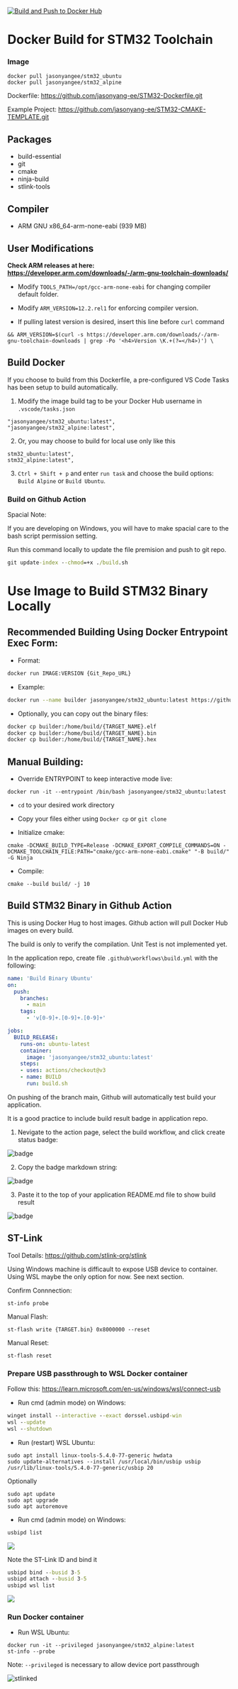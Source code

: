 [![Build and Push to Docker Hub](https://github.com/jasonyang-ee/STM32-Dockerfile/actions/workflows/build-and-upload.yml/badge.svg?branch=main)](https://github.com/jasonyang-ee/STM32-Dockerfile/actions/workflows/build-and-upload.yml)


# Docker Build for STM32 Toolchain

### Image
```
docker pull jasonyangee/stm32_ubuntu
docker pull jasonyangee/stm32_alpine
```

Dockerfile: https://github.com/jasonyang-ee/STM32-Dockerfile.git

Example Project: https://github.com/jasonyang-ee/STM32-CMAKE-TEMPLATE.git

## Packages

- build-essential
- git
- cmake
- ninja-build
- stlink-tools


## Compiler

 - ARM GNU x86_64-arm-none-eabi  (939 MB)



## User Modifications

**Check ARM releases at here: https://developer.arm.com/downloads/-/arm-gnu-toolchain-downloads/**

- Modify `TOOLS_PATH=/opt/gcc-arm-none-eabi` for changing compiler default folder.

- Modify `ARM_VERSION=12.2.rel1` for enforcing compiler version.

- If pulling latest version is desired, insert this line before `curl` command

```docker
&& ARM_VERSION=$(curl -s https://developer.arm.com/downloads/-/arm-gnu-toolchain-downloads | grep -Po '<h4>Version \K.+(?=</h4>)') \
```



## Build Docker

If you choose to build from this Dockerfile, a pre-configured VS Code Tasks has been setup to build automatically.

1. Modify the image build tag to be your Docker Hub username in `.vscode/tasks.json`
```
"jasonyangee/stm32_ubuntu:latest",
"jasonyangee/stm32_alpine:latest",
```
2. Or, you may choose to build for local use only like this
```
stm32_ubuntu:latest",
stm32_alpine:latest",
```
3. `Ctrl + Shift + p` and enter `run task` and choose the build options: `Build Alpine` or `Build Ubuntu`.

### Build on Github Action

Spacial Note:

If you are developing on Windows, you will have to make spacial care to the bash script permission setting.

Run this command locally to update the file premision and push to git repo.

```cmd
git update-index --chmod=+x ./build.sh 
```




# Use Image to Build STM32 Binary Locally

## Recommended Building Using Docker Entrypoint Exec Form:

- Format:
```bash
docker run IMAGE:VERSION {Git_Repo_URL}
```

- Example:
```bash
docker run --name builder jasonyangee/stm32_ubuntu:latest https://github.com/jasonyang-ee/STM32-CMAKE-TEMPLATE.git
```

- Optionally, you can copy out the binary files:
```bash
docker cp builder:/home/build/{TARGET_NAME}.elf
docker cp builder:/home/build/{TARGET_NAME}.bin
docker cp builder:/home/build/{TARGET_NAME}.hex
```


## Manual Building:

- Override ENTRYPOINT to keep interactive mode live:
```
docker run -it --entrypoint /bin/bash jasonyangee/stm32_ubuntu:latest
```

- `cd` to your desired work directory

- Copy your files either using `Docker cp` or `git clone`

- Initialize cmake:
```shell
cmake -DCMAKE_BUILD_TYPE=Release -DCMAKE_EXPORT_COMPILE_COMMANDS=ON -DCMAKE_TOOLCHAIN_FILE:PATH="cmake/gcc-arm-none-eabi.cmake" "-B build/" -G Ninja
```

- Compile:
```shell
cmake --build build/ -j 10
```



## Build STM32 Binary in Github Action

This is using Docker Hug to host images. Github action will pull Docker Hub images on every build.

The build is only to verify the compilation. Unit Test is not implemented yet.

In the application repo, create file `.github\workflows\build.yml` with the following:

```yml
name: 'Build Binary Ubuntu'
on:
  push:
    branches:
      - main
    tags:
      - 'v[0-9]+.[0-9]+.[0-9]+'

jobs:
  BUILD_RELEASE:
    runs-on: ubuntu-latest
    container:
      image: 'jasonyangee/stm32_ubuntu:latest'
    steps:
    - uses: actions/checkout@v3
    - name: BUILD
      run: build.sh
```

On pushing of the branch main, Github will automatically test build your application.

It is a good practice to include build result badge in application repo.

1. Nevigate to the action page, select the build workflow, and click create status badge:

![badge](/README_image/badge.png)

2. Copy the badge markdown string:

![badge](/README_image/badgeMD.png)

3. Paste it to the top of your application README.md file to show build result

![badge](/README_image/badgeResult.png)




## ST-Link

Tool Details: https://github.com/stlink-org/stlink

Using Windows machine is difficault to expose USB device to container. Using WSL maybe the only option for now. See next section.

Confirm Connnection:

```shell
st-info probe
```

Manual Flash:

```shell
st-flash write {TARGET.bin} 0x8000000 --reset
```

Manual Reset:
```shell
st-flash reset
```

### Prepare USB passthrough to WSL Docker container
Follow this:
https://learn.microsoft.com/en-us/windows/wsl/connect-usb

- Run cmd (admin mode) on Windows:

```cmd
winget install --interactive --exact dorssel.usbipd-win
wsl --update
wsl --shutdown
```

- Run (restart) WSL Ubuntu:

```shell
sudo apt install linux-tools-5.4.0-77-generic hwdata
sudo update-alternatives --install /usr/local/bin/usbip usbip /usr/lib/linux-tools/5.4.0-77-generic/usbip 20
```

Optionally
```shell
sudo apt update
sudo apt upgrade
sudo apt autoremove
```

- Run cmd (admin mode) on Windows:

```cmd
usbipd list
```

![](README_image/bind.png)

Note the ST-Link ID and bind it
```cmd
usbipd bind --busid 3-5
usbipd attach --busid 3-5
usbipd wsl list
```

![](README_image/attached.png)



### Run Docker container

- Run WSL Ubuntu:
```shell
docker run -it --privileged jasonyangee/stm32_alpine:latest
st-info --probe
```
Note: `--privileged` is necessary to allow device port passthrough

![stlinked](README_image/stlinked.png)